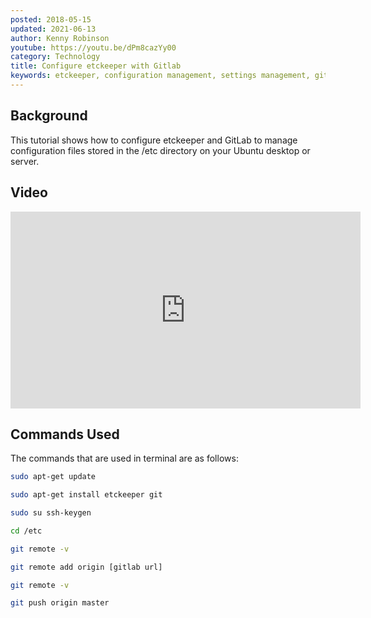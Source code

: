 ```yaml
---
posted: 2018-05-15
updated: 2021-06-13
author: Kenny Robinson
youtube: https://youtu.be/dPm8cazYy00
category: Technology
title: Configure etckeeper with Gitlab
keywords: etckeeper, configuration management, settings management, gitlab, backup configuration
---
```


## Background

This tutorial shows how to configure etckeeper and GitLab to manage configuration files stored in the 
/etc directory on your Ubuntu desktop or server.

## Video

<iframe width="560" height="315" src="https://www.youtube.com/embed/dPm8cazYy00" frameborder="0" allow="autoplay; encrypted-media" allowfullscreen=""></iframe>

## Commands Used

The commands that are used in terminal are as follows:

```bash
sudo apt-get update

sudo apt-get install etckeeper git

sudo su ssh-keygen

cd /etc

git remote -v

git remote add origin [gitlab url]

git remote -v

git push origin master
```
